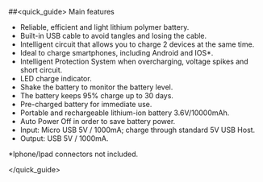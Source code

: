 ##<quick_guide> Main features
- Reliable, efficient and light lithium polymer battery.
- Built-in USB cable to avoid tangles and losing the cable.
- Intelligent circuit that allows you to charge 2 devices at the same time.
- Ideal to charge smartphones, including Android and IOS*.
- Intelligent Protection System when overcharging, voltage spikes and short circuit.
- LED charge indicator.
- Shake the battery to monitor the battery level.
- The battery keeps 95% charge up to 30 days.
- Pre-charged battery for immediate use.
- Portable and rechargeable lithium-ion battery 3.6V/10000mAh.
- Auto Power Off in order to save battery power.
- Input: Micro USB 5V / 1000mA; charge through standard 5V USB Host.
- Output: USB 5V / 1000mA.

*Iphone/Ipad connectors not included.

</quick_guide>
